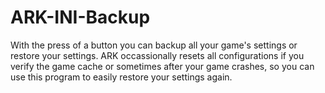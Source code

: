 # ARK-INI-Backup
With the press of a button you can backup all your game's settings or restore your settings. ARK occassionally resets all configurations if you verify the game cache or sometimes after your game crashes, so you can use this program to easily restore your settings again.
